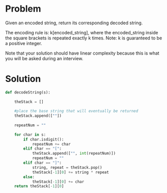 # Problem
Given an encoded string, return its corresponding decoded string.

The encoding rule is: k[encoded_string], where the encoded_string inside the square brackets is repeated exactly k times. Note: k is guaranteed to be a positive integer.

Note that your solution should have linear complexity because this is what you will be asked during an interview.
# Solution
```python
def decodeString(s):
    
    theStack = []
    
    #place the base string that will eventually be returned
    theStack.append([""])
    
    repeatNum = ""
    
    for char in s:
        if char.isdigit():
            repeatNum += char
        elif char == "[":
            theStack.append(["", int(repeatNum)])
            repeatNum = ""
        elif char == "]":
            string, repeat = theStack.pop()
            theStack[-1][0] += string * repeat
        else:
            theStack[-1][0] += char
    return theStack[-1][0]
```
